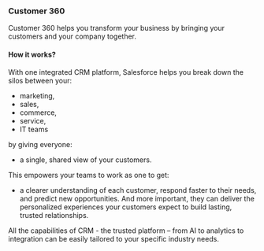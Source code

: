 ### Customer 360

Customer 360 helps you transform your business by bringing your customers and your company together.

#### How it works?
 With one integrated CRM platform, Salesforce helps you break down the silos between your:
  - marketing, 
  - sales, 
  - commerce, 
  - service,
  -  IT teams

 by giving everyone:

 -  a single, shared view of your customers. 

This empowers your teams to work as one to get:

 -  a clearer understanding of each customer, respond faster to their needs, and predict new opportunities. And more important, they can deliver the personalized experiences your customers expect to build lasting, trusted relationships.


All the capabilities of CRM -  the trusted platform – from AI to analytics to integration  can be easily tailored to your specific industry needs.

 


 
